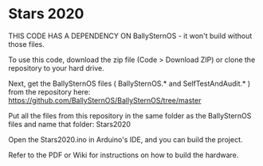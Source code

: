 Stars 2020
==========

THIS CODE HAS A DEPENDENCY ON BallySternOS - it won't build without those files.  

To use this code, download the zip file (Code > Download ZIP) or clone the repository to your hard drive.  
  
Next, get the BallySternOS files ( BallySternOS.* and SelfTestAndAudit.* ) from the repository here: 
https://github.com/BallySternOS/BallySternOS/tree/master

Put all the files from this repository in the same folder as the BallySternOS files and name that folder:
Stars2020  
  
Open the Stars2020.ino in Arduino's IDE, and you can build the project.  
  
Refer to the PDF or Wiki for instructions on how to build the hardware.  
